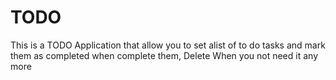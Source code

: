 # TODO
This is a TODO Application that allow you to set  alist of to do tasks and mark them as completed when  complete them, Delete When you not need it any more

